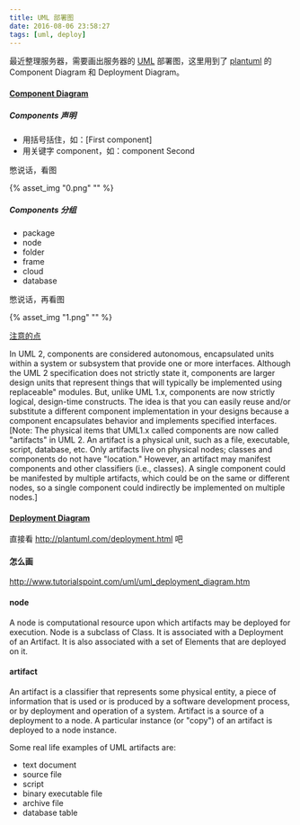```yaml
---
title: UML 部署图
date: 2016-08-06 23:58:27
tags: [uml, deploy]
---
```


最近整理服务器，需要画出服务器的 [UML](http://www.omg.org/spec/UML/) 部署图，这里用到了 [plantuml](http://plantuml.com/) 的 Component Diagram 和 Deployment Diagram。

<!--more-->

#### [Component Diagram](http://plantuml.com/component.html)

##### Components 声明

* 用括号括住，如：[First component]
* 用关键字 component，如：component Second

憋说话，看图

{% asset_img "0.png" "" %}


##### Components 分组

* package
* node
* folder
* frame
* cloud
* database

憋说话，再看图

{% asset_img "1.png" "" %}


[注意的点](http://www.ibm.com/developerworks/rational/library/dec04/bell/)

In UML 2, components are considered autonomous, encapsulated units within a system or subsystem that provide one or more interfaces. Although the UML 2 specification does not strictly state it, components are larger design units that represent things that will typically be implemented using replaceable" modules. But, unlike UML 1.x, components are now strictly logical, design-time constructs. The idea is that you can easily reuse and/or substitute a different component implementation in your designs because a component encapsulates behavior and implements specified interfaces. [Note: The physical items that UML1.x called components are now called "artifacts" in UML 2. An artifact is a physical unit, such as a file, executable, script, database, etc. Only artifacts live on physical nodes; classes and components do not have "location." However, an artifact may manifest components and other classifiers (i.e., classes). A single component could be manifested by multiple artifacts, which could be on the same or different nodes, so a single component could indirectly be implemented on multiple nodes.]


#### [Deployment Diagram](http://plantuml.com/deployment.html)

直接看 <http://plantuml.com/deployment.html> 吧


#### 怎么画

<http://www.tutorialspoint.com/uml/uml_deployment_diagram.htm>


#### node

A node is computational resource upon which artifacts may be deployed for execution. Node is a subclass of Class. It is associated with a Deployment of an Artifact. It is also associated with a set of Elements that are deployed on it.


#### artifact

An artifact is a classifier that represents some physical entity, a piece of information that is used or is produced by a software development process, or by deployment and operation of a system. Artifact is a source of a deployment to a node. A particular instance (or "copy") of an artifact is deployed to a node instance.

Some real life examples of UML artifacts are:

* text document
* source file
* script
* binary executable file
* archive file
* database table